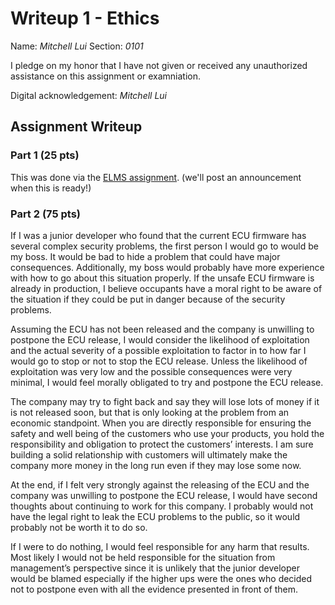 # Writeup 1 - Ethics

Name: *Mitchell Lui*
Section: *0101*

I pledge on my honor that I have not given or received any unauthorized assistance on this assignment or examniation.

Digital acknowledgement: *Mitchell Lui*

## Assignment Writeup

### Part 1 (25 pts)

This was done via the [ELMS assignment](). (we'll post an announcement when this is ready!)

### Part 2 (75 pts)


If I was a junior developer who found that the current ECU firmware has several complex security problems, the first person I would go to would be my boss. It would be bad to hide a problem that could have major consequences. Additionally, my boss would probably have more experience with how to go about this situation properly. If the unsafe ECU firmware is already in production, I believe occupants have a moral right to be aware of the situation if they could be put in danger because of the security problems.

Assuming the ECU has not been released and the company is unwilling to postpone the ECU release, I would consider the likelihood of exploitation and the actual severity of a possible exploitation to factor in to how far I would go to stop or not to stop the ECU release. Unless the likelihood of exploitation was very low and the possible consequences were very minimal, I would feel morally obligated to try and postpone the ECU release.

The company may try to fight back and say they will lose lots of money if it is not released soon, but that is only looking at the problem from an economic standpoint. When you are directly responsible for ensuring the safety and well being of the customers who use your products, you hold the responsibility and obligation to protect the customers’ interests. I am sure building a solid relationship with customers will ultimately make the company more money in the long run even if they may lose some now.

At the end, if I felt very strongly against the releasing of the ECU and the company was unwilling to postpone the ECU release, I would have second thoughts about continuing to work for this company. I probably would not have the legal right to leak the ECU problems to the public, so it would probably not be worth it to do so. 

If I were to do nothing, I would feel responsible for any harm that results. Most likely I would not be held responsible for the situation from management’s perspective since it is unlikely that the junior developer would be blamed especially if the higher ups were the ones who decided not to postpone even with all the evidence presented in front of them.
